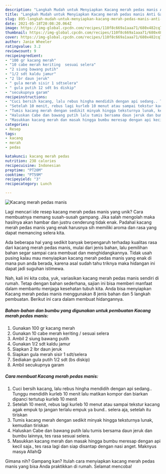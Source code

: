 ```yaml
---
description: "Langkah Mudah untuk Menyiapkan Kacang merah pedas manis Anti Gagal"
title: "Langkah Mudah untuk Menyiapkan Kacang merah pedas manis Anti Gagal"
slug: 895-langkah-mudah-untuk-menyiapkan-kacang-merah-pedas-manis-anti-gagal
date: 2021-05-18T20:08:20.064Z
image: https://img-global.cpcdn.com/recipes/110f8c669a1aaa71/680x482cq70/kacang-merah-pedas-manis-foto-resep-utama.jpg
thumbnail: https://img-global.cpcdn.com/recipes/110f8c669a1aaa71/680x482cq70/kacang-merah-pedas-manis-foto-resep-utama.jpg
cover: https://img-global.cpcdn.com/recipes/110f8c669a1aaa71/680x482cq70/kacang-merah-pedas-manis-foto-resep-utama.jpg
author: Janie Wheeler
ratingvalue: 3.2
reviewcount: 9
recipeingredient:
- "100 gr kacang merah"
- "10 cabe merah keriting  sesuai selera"
- "2 siung bawang putih"
- "1/2 sdt kaldu jamur"
- "2 lbr daun jeruk"
- " gula merah sisir 1 sdtselera"
- " gula putih 12 sdt bs diskip"
- "secukupnya garam"
recipeinstructions:
- "Cuci bersih kacang, lalu rebus hingha mendidih dengan api sedang.. Tunggu mendidih kurleb 10 menit lalu matikan kompor dan biarkan dipanci tertutup kurleb 10 menit"
- "Setelah 10 menit, rebus lagi kurleb 10 menut atau sampai tekstur kacang agak empuk tp jangan terlalu empuk ya bund.. selera aja, setelah itu tiriskan"
- "Tumis kacang merah dengan sedikit minyak hingga teksturnya lunak, kemudian tiriskan"
- "Haluskan Cabe dan bawang putih lalu tumis bersama daun jeruk dan bumbu lainnya, tes rasa sesuai selera."
- "Masukkan kacang merah dan masak hingga bumbu meresap dengan api kecil saja., tes rasa lagi dan siap disantap dengan nasi anget. Maknyus masya Allah😋"
categories:
- Resep
tags:
- kacang
- merah
- pedas

katakunci: kacang merah pedas 
nutrition: 238 calories
recipecuisine: Indonesian
preptime: "PT20M"
cooktime: "PT59M"
recipeyield: "3"
recipecategory: Lunch

---
```



![Kacang merah pedas manis](https://img-global.cpcdn.com/recipes/110f8c669a1aaa71/680x482cq70/kacang-merah-pedas-manis-foto-resep-utama.jpg)

Lagi mencari ide resep kacang merah pedas manis yang unik? Cara membuatnya memang susah-susah gampang. Jika salah mengolah maka hasilnya akan hambar dan justru cenderung tidak enak. Padahal kacang merah pedas manis yang enak harusnya sih memiliki aroma dan rasa yang dapat memancing selera kita.



Ada beberapa hal yang sedikit banyak berpengaruh terhadap kualitas rasa dari kacang merah pedas manis, mulai dari jenis bahan, lalu pemilihan bahan segar sampai cara membuat dan menghidangkannya. Tidak usah pusing kalau mau menyiapkan kacang merah pedas manis yang enak di mana pun anda berada, karena asal sudah tahu triknya maka hidangan ini dapat jadi suguhan istimewa.


Nah, kali ini kita coba, yuk, variasikan kacang merah pedas manis sendiri di rumah. Tetap dengan bahan sederhana, sajian ini bisa memberi manfaat dalam membantu menjaga kesehatan tubuh kita. Anda bisa menyiapkan Kacang merah pedas manis menggunakan 8 jenis bahan dan 5 langkah pembuatan. Berikut ini cara dalam membuat hidangannya.

<!--inarticleads1-->

##### Bahan-bahan dan bumbu yang digunakan untuk pembuatan Kacang merah pedas manis:

1. Gunakan 100 gr kacang merah
1. Gunakan 10 cabe merah keriting / sesuai selera
1. Ambil 2 siung bawang putih
1. Gunakan 1/2 sdt kaldu jamur
1. Siapkan 2 lbr daun jeruk
1. Siapkan  gula merah sisir 1 sdt/selera
1. Sediakan  gula putih 1/2 sdt (bs diskip)
1. Ambil secukupnya garam




<!--inarticleads2-->

##### Cara membuat Kacang merah pedas manis:

1. Cuci bersih kacang, lalu rebus hingha mendidih dengan api sedang.. Tunggu mendidih kurleb 10 menit lalu matikan kompor dan biarkan dipanci tertutup kurleb 10 menit
1. Setelah 10 menit, rebus lagi kurleb 10 menut atau sampai tekstur kacang agak empuk tp jangan terlalu empuk ya bund.. selera aja, setelah itu tiriskan
1. Tumis kacang merah dengan sedikit minyak hingga teksturnya lunak, kemudian tiriskan
1. Haluskan Cabe dan bawang putih lalu tumis bersama daun jeruk dan bumbu lainnya, tes rasa sesuai selera.
1. Masukkan kacang merah dan masak hingga bumbu meresap dengan api kecil saja., tes rasa lagi dan siap disantap dengan nasi anget. Maknyus masya Allah😋




Gimana nih? Gampang kan? Itulah cara menyiapkan kacang merah pedas manis yang bisa Anda praktikkan di rumah. Selamat mencoba!
